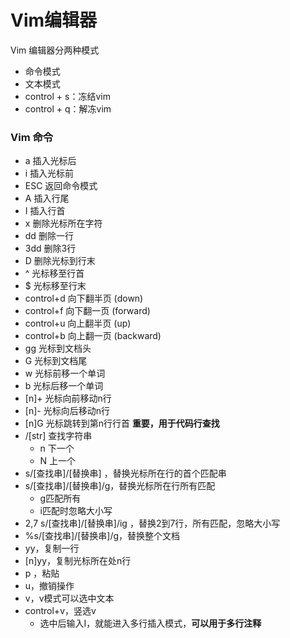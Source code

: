 # Vim编辑器

Vim 编辑器分两种模式

- 命令模式
- 文本模式
- control + s：冻结vim
- control + q：解冻vim

### Vim 命令

- a 插入光标后
- i 插入光标前
- ESC 返回命令模式
- A 插入行尾
- I 插入行首
- x 删除光标所在字符
- dd 删除一行
- 3dd 删除3行
- D 删除光标到行末
- ^ 光标移至行首
- $ 光标移至行末
- control+d 向下翻半页 (down)
- control+f 向下翻一页 (forward)
- control+u 向上翻半页 (up)
- control+b 向上翻一页 (backward)
- gg 光标到文档头
- G 光标到文档尾
- w 光标前移一个单词
- b 光标后移一个单词
- [n]+ 光标向前移动n行
- [n]- 光标向后移动n行
- [n]G 光标跳转到第n行行首  **重要，用于代码行查找**
- /[str] 查找字符串
  - n 下一个
  - N 上一个
- s/[查找串]/[替换串] ，替换光标所在行的首个匹配串
- s/[查找串]/[替换串]/g，替换光标所在行所有匹配
  - g匹配所有
  - i匹配时忽略大小写
- 2,7 s/[查找串]/[替换串]/ig ，替换2到7行，所有匹配，忽略大小写
- %s/[查找串]/[替换串]/g，替换整个文档
- yy，复制一行
- [n]yy，复制光标所在处n行
- p ，粘贴
- u，撤销操作
- v，v模式可以选中文本
- control+v，竖选v
  - 选中后输入I，就能进入多行插入模式，**可以用于多行注释**

